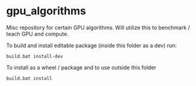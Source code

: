 # gpu_algorithms

Misc repository for certain GPU algorithms. Will utilize this to benchmark / teach GPU and compute.

To build and install editable package (inside this folder as a dev)
run:

```
build.bat install-dev
```

To install as a wheel / package and to use outside this folder

```
build.bat install
```
